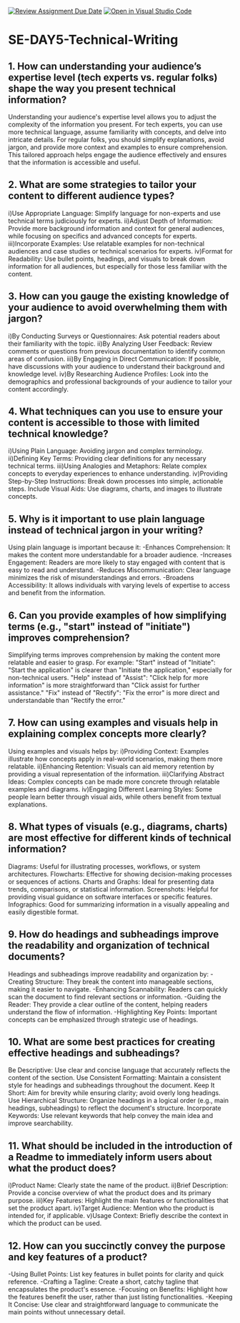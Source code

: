 [![Review Assignment Due Date](https://classroom.github.com/assets/deadline-readme-button-22041afd0340ce965d47ae6ef1cefeee28c7c493a6346c4f15d667ab976d596c.svg)](https://classroom.github.com/a/zsAR-pyY)
[![Open in Visual Studio Code](https://classroom.github.com/assets/open-in-vscode-2e0aaae1b6195c2367325f4f02e2d04e9abb55f0b24a779b69b11b9e10269abc.svg)](https://classroom.github.com/online_ide?assignment_repo_id=18719243&assignment_repo_type=AssignmentRepo)
# SE-DAY5-Technical-Writing
## 1. How can understanding your audience’s expertise level (tech experts vs. regular folks) shape the way you present technical information?
Understanding your audience's expertise level allows you to adjust the complexity of the information you present. For tech experts, you can use more technical language, assume familiarity with concepts, and delve into intricate details. For regular folks, you should simplify explanations, avoid jargon, and provide more context and examples to ensure comprehension. This tailored approach helps engage the audience effectively and ensures that the information is accessible and useful.

## 2. What are some strategies to tailor your content to different audience types?
i)Use Appropriate Language: Simplify language for non-experts and use technical terms judiciously for experts.
ii)Adjust Depth of Information: Provide more background information and context for general audiences, while focusing on specifics and advanced concepts for experts.
iii)Incorporate Examples: Use relatable examples for non-technical audiences and case studies or technical scenarios for experts.
iv)Format for Readability: Use bullet points, headings, and visuals to break down information for all audiences, but especially for those less familiar with the content.

## 3. How can you gauge the existing knowledge of your audience to avoid overwhelming them with jargon?
i)By Conducting Surveys or Questionnaires: Ask potential readers about their familiarity with the topic.
ii)By Analyzing User Feedback: Review comments or questions from previous documentation to identify common areas of confusion.
iii)By Engaging in Direct Communication: If possible, have discussions with your audience to understand their background and knowledge level.
iv)By Researching Audience Profiles: Look into the demographics and professional backgrounds of your audience to tailor your content accordingly.

## 4. What techniques can you use to ensure your content is accessible to those with limited technical knowledge?
i)Using Plain Language: Avoiding jargon and complex terminology.
ii)Defining Key Terms: Providing clear definitions for any necessary technical terms.
iii)Using Analogies and Metaphors: Relate complex concepts to everyday experiences to enhance understanding.
iv)Providing Step-by-Step Instructions: Break down processes into simple, actionable steps.
Include Visual Aids: Use diagrams, charts, and images to illustrate concepts.

## 5. Why is it important to use plain language instead of technical jargon in your writing?
Using plain language is important because it:
  -Enhances Comprehension: It makes the content more understandable for a broader audience.
  -Increases Engagement: Readers are more likely to stay engaged with content that is easy to read and understand.
  -Reduces Miscommunication: Clear language minimizes the risk of misunderstandings and errors.
  -Broadens Accessibility: It allows individuals with varying levels of expertise to access and benefit from the information.

## 6. Can you provide examples of how simplifying terms (e.g., "start" instead of "initiate") improves comprehension?
Simplifying terms improves comprehension by making the content more relatable and easier to grasp. For example:
"Start" instead of "Initiate": "Start the application" is clearer than "Initiate the application," especially for non-technical users.
"Help" instead of "Assist": "Click help for more information" is more straightforward than "Click assist for further assistance."
"Fix" instead of "Rectify": "Fix the error" is more direct and understandable than "Rectify the error."

## 7. How can using examples and visuals help in explaining complex concepts more clearly?
Using examples and visuals helps by:
  i)Providing Context: Examples illustrate how concepts apply in real-world scenarios, making them more relatable.
  ii)Enhancing Retention: Visuals can aid memory retention by providing a visual representation of the information.
  iii)Clarifying Abstract Ideas: Complex concepts can be made more concrete through relatable examples and diagrams.
  iv)Engaging Different Learning Styles: Some people learn better through visual aids, while others benefit from textual explanations.

## 8. What types of visuals (e.g., diagrams, charts) are most effective for different kinds of technical information?
Diagrams: Useful for illustrating processes, workflows, or system architectures.
Flowcharts: Effective for showing decision-making processes or sequences of actions.
Charts and Graphs: Ideal for presenting data trends, comparisons, or statistical information.
Screenshots: Helpful for providing visual guidance on software interfaces or specific features.
Infographics: Good for summarizing information in a visually appealing and easily digestible format.

## 9. How do headings and subheadings improve the readability and organization of technical documents?
Headings and subheadings improve readability and organization by:
  -Creating Structure: They break the content into manageable sections, making it easier to navigate.
  -Enhancing Scannability: Readers can quickly scan the document to find relevant sections or information.
  -Guiding the Reader: They provide a clear outline of the content, helping readers understand the flow of information.
  -Highlighting Key Points: Important concepts can be emphasized through strategic use of headings.

## 10. What are some best practices for creating effective headings and subheadings?
Be Descriptive: Use clear and concise language that accurately reflects the content of the section.
Use Consistent Formatting: Maintain a consistent style for headings and subheadings throughout the document.
Keep It Short: Aim for brevity while ensuring clarity; avoid overly long headings.
Use Hierarchical Structure: Organize headings in a logical order (e.g., main headings, subheadings) to reflect the document's structure.
Incorporate Keywords: Use relevant keywords that help convey the main idea and improve searchability.

## 11. What should be included in the introduction of a Readme to immediately inform users about what the product does?
i)Product Name: Clearly state the name of the product.
ii)Brief Description: Provide a concise overview of what the product does and its primary purpose.
iii)Key Features: Highlight the main features or functionalities that set the product apart.
iv)Target Audience: Mention who the product is intended for, if applicable.
v)Usage Context: Briefly describe the context in which the product can be used.

## 12. How can you succinctly convey the purpose and key features of a product?
-Using Bullet Points: List key features in bullet points for clarity and quick reference.
-Crafting a Tagline: Create a short, catchy tagline that encapsulates the product's essence.
-Focusing on Benefits: Highlight how the features benefit the user, rather than just listing functionalities.
-Keeping It Concise: Use clear and straightforward language to communicate the main points without unnecessary detail.

